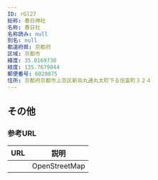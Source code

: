 ```yaml
---
ID: rGl27
総称: 春日神社
名称: 春日社
名称読み: null
別名: null
都道府県: 京都府
区域: 京都市
緯度: 35.0169738
経度: 135.7679044
郵便番号: 6020875
住所: 京都府京都市上京区新烏丸通丸太町下る信富町３２４
---
```


## その他

### 参考URL

| URL | 説明          |
| --- | ------------- |
|     | OpenStreetMap |
